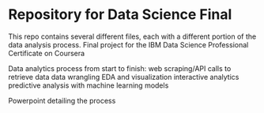 # Repository for Data Science Final

This repo contains several different files, each with a different portion of the data analysis process. 
Final project for the IBM Data Science Professional Certificate on Coursera

Data analytics process from start to finish:
	web scraping/API calls to retrieve data
	data wrangling
	EDA and visualization
	interactive analytics
	predictive analysis with machine learning models

Powerpoint detailing the process
